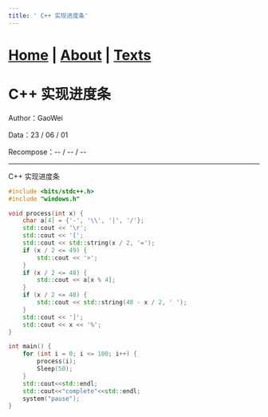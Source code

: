 ```yaml
---
title: ' C++ 实现进度条'
---
```

# [Home](https://ga0wei.github.io/) |   [About](about)  |   [Texts](allTexts)
# C++ 实现进度条


Author：GaoWei   

Data：23 / 06 / 01

Recompose：-- / -- / --

---




C++ 实现进度条
```c++
#include <bits/stdc++.h>
#include "windows.h"

void process(int x) {
    char a[4] = {'-', '\\', '|', '/'};
    std::cout << '\r';
    std::cout << '[';
    std::cout << std::string(x / 2, '=');
    if (x / 2 <= 49) {
        std::cout << '>';
    }
    if (x / 2 <= 48) {
        std::cout << a[x % 4];
    }
    if (x / 2 <= 48) {
        std::cout << std::string(48 - x / 2, ' ');
    }
    std::cout << ']';
    std::cout << x << '%';
}

int main() {
    for (int i = 0; i <= 100; i++) {
        process(i);
        Sleep(50);
    }
    std::cout<<std::endl;
    std::cout<<"complete"<<std::endl;
    system("pause");
}
```
